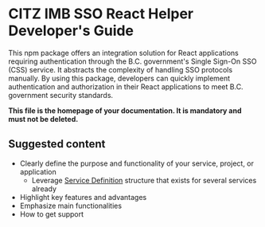 # CITZ IMB SSO React Helper Developer's Guide

This npm package offers an integration solution for React applications requiring authentication through the B.C. government's Single Sign-On SSO (CSS) service. It abstracts the complexity of handling SSO protocols manually. By using this package, developers can quickly implement authentication and authorization in their React applications to meet B.C. government security standards.

**This file is the homepage of your documentation. It is mandatory and must not be deleted.**

## Suggested content

* Clearly define the purpose and functionality of your service, project, or application 
  * Leverage [Service Definition](https://github.com/BCDevOps/openshift-wiki/blob/0ff5d39f767e89b1b8fac8ccda9901b3e18a672a/docs/OCP/ServiceDefinition.md) structure that exists for several services already 
* Highlight key features and advantages
* Emphasize main functionalities
* How to get support

